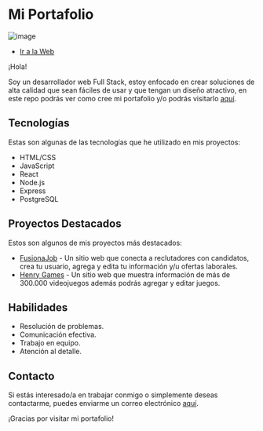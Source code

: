 # Mi Portafolio

![image](https://github.com/Alexhenao99/William_Henao/assets/105896417/4a864c2a-dc37-43f3-93b0-8c40dccdd665)

- <a href="https://william-henao.vercel.app/" target="_blank">Ir a la Web</a>

¡Hola!

Soy un desarrollador web Full Stack, estoy enfocado en crear soluciones de alta calidad que sean fáciles de usar y que tengan un diseño atractivo, en este repo podrás ver como cree mi portafolio y/o podrás visitarlo <a href="http://www.google.com">aquí</a>.

## Tecnologías

Estas son algunas de las tecnologías que he utilizado en mis proyectos:

- HTML/CSS
- JavaScript
- React
- Node.js
- Express
- PostgreSQL

## Proyectos Destacados

Estos son algunos de mis proyectos más destacados:

- [FusionaJob](https://github.com/felipecalderon/PF-SoyHenry) - Un sitio web que conecta a reclutadores con candidatos, crea tu usuario, agrega y edita tu información y/u ofertas laborales.
- [Henry Games](https://github.com/Alexhenao99/PI-VideoGames) - Un sitio web que muestra información de más de 300.000 videojuegos además podrás agregar y editar juegos.

## Habilidades

- Resolución de problemas.
- Comunicación efectiva.
- Trabajo en equipo.
- Atención al detalle.

## Contacto

Si estás interesado/a en trabajar conmigo o simplemente deseas contactarme, puedes enviarme un correo electrónico <a href="mailto:alexanderhenao0522@gmail.com">aquí</a>.

¡Gracias por visitar mi portafolio!
